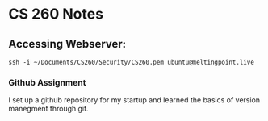 # CS 260 Notes

## Accessing Webserver:
`ssh -i ~/Documents/CS260/Security/CS260.pem ubuntu@meltingpoint.live`

### Github Assignment

I set up a github repository for my startup and learned the basics of version manegment through git.